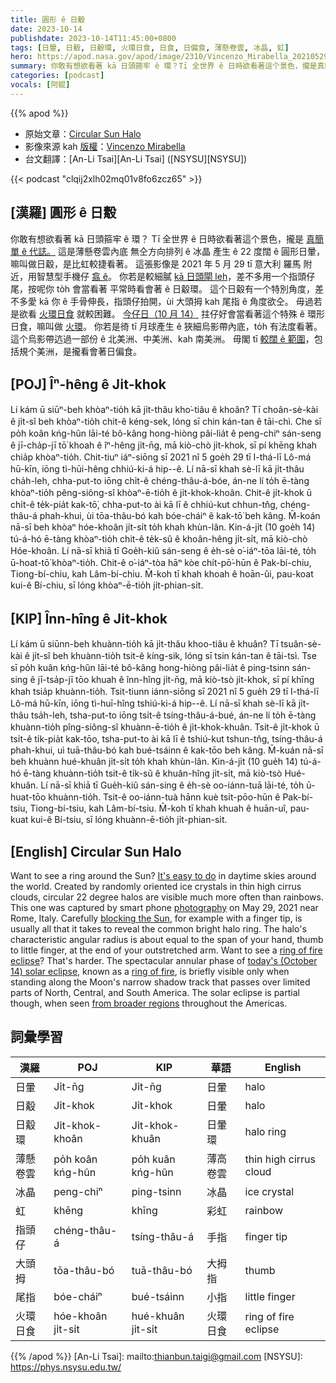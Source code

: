 ```yaml
---
title: 圓形 ê 日觳
date: 2023-10-14
publishdate: 2023-10-14T11:45:00+0800
tags: [日暈, 日觳, 日觳環, 火環日食, 日食, 日偏食, 薄懸卷雲, 冰晶, 虹]
hero: https://apod.nasa.gov/apod/image/2310/Vincenzo_Mirabella_20210529_134459_1024px.jpg
summary: 你敢有想欲看著 kā 日頭箍牢 ê 環？Tī 全世界 ê 日時欲看著這个景色，攏是真簡單 ê 代誌。
categories: [podcast]
vocals: [阿錕]
---
```


{{% apod %}}

- 原始文章：[Circular Sun Halo](https://apod.nasa.gov/apod/ap231014.html)
- 影像來源 kah [版權][copyright]：[Vincenzo Mirabella](http://www.coelum.com/photo-coelum/astroimagers/mirab)
- 台文翻譯：[An-Li Tsai][An-Li Tsai] ([NSYSU][NSYSU])

{{< podcast "clqij2xlh02mq01v8fo6zcz65" >}}

## [漢羅] 圓形 ê 日觳
你敢有想欲看著 kā 日頭箍牢 ê 環？
Tī 全世界 ê 日時欲看著這个景色，攏是 [真簡單 ê 代誌。][It's easy to do]
這是薄懸卷雲內底 無仝方向排列 ê 冰晶 產生 ê 22 度闊 ê 圓形日暈，嘛叫做日觳，是比虹較捷看著。
這張影像是 2021 年 5 月 29 tī 意大利 羅馬 附近，用智慧型手機仔 [翕 ê][photography]。
你若是較細膩 [kā 日頭閘 leh][blocking the Sun]，差不多用一个指頭仔尾，按呢你 to̍h 會當看著 平常時看會著 ê 日觳環。
這个日觳有一个特別角度，差不多愛 kā 你 ê 手骨伸長，指頭仔拍開，ùi 大頭拇 kah 尾指 ê 角度欲仝。
毋過若是欲看 [火環日食][ring of fire eclipse] 就較困難。
[今仔日（10 月 14）][today's (October 14) solar eclipse] 拄仔好會當看著這个特殊 ê 環形日食，嘛叫做 [火環][ring of fire]。
你若是徛 tī 月球產生 ê 狹細烏影帶內底，to̍h 有法度看著。
這个烏影帶迒過一部份 ê 北美洲、中美洲、kah 南美洲。
毋閣 tī [較闊 ê 範圍][from broader regions]，包括規个美洲，是攏看會著日偏食。

## [POJ] Îⁿ-hêng ê Ji̍t-khok
Lí kám ū siūⁿ-beh khòaⁿ-tio̍h kā ji̍t-thâu kho͘-tiâu ê khoân?
Tī choân-sè-kài ê ji̍t-sî beh khòaⁿ-tio̍h chit-ê kéng-sek, lóng sī chin kán-tan ê tāi-chì.
Che sī po̍h koân kńg-hûn lāi-té bô-kâng hong-hiòng pâi-lia̍t ê peng-chiⁿ sán-seng ê jī-cha̍p-jī tō͘ khoah ê îⁿ-hêng ji̍t-n̄g, mā kiò-chò ji̍t-khok, sī pí khēng khah chia̍p khòaⁿ-tio̍h.
Chit-tiuⁿ iáⁿ-siōng sī 2021 nî 5 goe̍h 29 tī I-thá-lī Lô-má hū-kīn, iōng tì-hūi-hêng chhiú-ki-á hip--ê.
Lí nā-sī khah sè-lī kā ji̍t-thâu cha̍h-leh, chha-put-to iōng chi̍t-ê chéng-thâu-á-bóe, án-ne lí to̍h ē-tàng khòaⁿ-tio̍h pêng-siông-sî khòaⁿ-ē-tio̍h ê ji̍t-khok-khoân.
Chit-ê ji̍t-khok ū chi̍t-ê te̍k-pia̍t kak-tō͘, chha-put-to ài kā lī ê chhiú-kut chhun-tn̂g, chéng-thâu-á phah-khui, ùi tōa-thâu-bó kah bóe-cháiⁿ ê kak-tō͘ beh kâng.
M̄-koán nā-sī beh khòaⁿ hóe-khoân ji̍t-si̍t to̍h khah khùn-lân.
Kin-á-ji̍t (10 goe̍h 14) tú-á-hó ē-tàng khòaⁿ-tio̍h chit-ê te̍k-sû ê khoân-hêng ji̍t-si̍t, mā kiò-chò Hóe-khoân.
Lí nā-sī khiā tī Goe̍h-kiû sán-seng ê e̍h-sè o͘-iáⁿ-tōa lāi-té, to̍h ū-hoat-tō͘ khòaⁿ-tio̍h.
Chit-ê o͘-iáⁿ-tòa hāⁿ kòe chi̍t-pō͘-hūn ê Pak-bí-chiu, Tiong-bí-chiu, kah Lâm-bí-chiu.
M̄-koh tī khah khoah ê hoān-ûi, pau-koat kui-ê Bí-chiu, sī lóng khòaⁿ-ē-tio̍h ji̍t-phian-si̍t.

## [KIP] Înn-hîng ê Ji̍t-khok
Lí kám ū siūnn-beh khuànn-tio̍h kā ji̍t-thâu khoo-tiâu ê khuân?
Tī tsuân-sè-kài ê ji̍t-sî beh khuànn-tio̍h tsit-ê kíng-sik, lóng sī tsin kán-tan ê tāi-tsì.
Tse sī po̍h kuân kńg-hûn lāi-té bô-kâng hong-hiòng pâi-lia̍t ê ping-tsinn sán-sing ê jī-tsa̍p-jī tōo khuah ê înn-hîng ji̍t-n̄g, mā kiò-tsò ji̍t-khok, sī pí khīng khah tsia̍p khuànn-tio̍h.
Tsit-tiunn iánn-siōng sī 2021 nî 5 gue̍h 29 tī I-thá-lī Lô-má hū-kīn, iōng tì-huī-hîng tshiú-ki-á hip--ê.
Lí nā-sī khah sè-lī kā ji̍t-thâu tsa̍h-leh, tsha-put-to iōng tsi̍t-ê tsíng-thâu-á-bué, án-ne lí to̍h ē-tàng khuànn-tio̍h pîng-siông-sî khuànn-ē-tio̍h ê ji̍t-khok-khuân.
Tsit-ê ji̍t-khok ū tsi̍t-ê ti̍k-pia̍t kak-tōo, tsha-put-to ài kā lī ê tshiú-kut tshun-tn̂g, tsíng-thâu-á phah-khui, uì tuā-thâu-bó kah bué-tsáinn ê kak-tōo beh kâng.
M̄-kuán nā-sī beh khuànn hué-khuân ji̍t-si̍t to̍h khah khùn-lân.
Kin-á-ji̍t (10 gue̍h 14) tú-á-hó ē-tàng khuànn-tio̍h tsit-ê ti̍k-sû ê khuân-hîng ji̍t-si̍t, mā kiò-tsò Hué-khuân.
Lí nā-sī khiā tī Gue̍h-kiû sán-sing ê e̍h-sè oo-iánn-tuā lāi-té, to̍h ū-huat-tōo khuànn-tio̍h.
Tsit-ê oo-iánn-tuà hānn kuè tsi̍t-pōo-hūn ê Pak-bí-tsiu, Tiong-bí-tsiu, kah Lâm-bí-tsiu.
M̄-koh tī khah khuah ê huān-uî, pau-kuat kui-ê Bí-tsiu, sī lóng khuànn-ē-tio̍h ji̍t-phian-si̍t.

## [English] Circular Sun Halo
Want to see a ring around the Sun?
[It's easy to do][It's easy to do] in daytime skies around the world.
Created by randomly oriented ice crystals in thin high cirrus clouds, circular 22 degree halos are visible much more often than rainbows.
This one was captured by smart phone [photography][photography] on May 29, 2021 near Rome, Italy.
Carefully [blocking the Sun][blocking the Sun], for example with a finger tip, is usually all that it takes to reveal the common bright halo ring.
The halo's characteristic angular radius is about equal to the span of your hand, thumb to little finger, at the end of your outstretched arm.
Want to see a [ring of fire eclipse][ring of fire eclipse]?
That's harder.
The spectacular annular phase of [today's (October 14) solar eclipse][today's (October 14) solar eclipse], known as a [ring of fire][ring of fire], is briefly visible only when standing along the Moon's narrow shadow track that passes over limited parts of North, Central, and South America.
The solar eclipse is partial though, when seen [from broader regions][from broader regions] throughout the Americas.

## 詞彙學習

|漢羅|POJ|KIP|華語|English|
|-|-|-|-|-|
|日暈|Ji̍t-n̄g|Ji̍t-n̄g|日暈|halo|
|日觳|Ji̍t-khok|Ji̍t-khok|日暈|halo|
|日觳環|Ji̍t-khok-khoân|Ji̍t-khok-khuân|日暈環|halo ring|
|薄懸卷雲|po̍h koân kńg-hûn|po̍h kuân kńg-hûn|薄高卷雲|thin high cirrus cloud|
|冰晶|peng-chiⁿ|ping-tsinn|冰晶|ice crystal|
|虹|khēng|khīng|彩虹|rainbow|
|指頭仔|chéng-thâu-á|tsíng-thâu-á|手指|finger tip|
|大頭拇|tōa-thâu-bó|tuā-thâu-bó|大拇指|thumb|
|尾指|bóe-cháiⁿ|bué-tsáinn|小指|little finger|
|火環日食|hóe-khoân ji̍t-si̍t|hué-khuân ji̍t-si̍t|火環日食|ring of fire eclipse|

{{% /apod %}}
[An-Li Tsai]: mailto:thianbun.taigi@gmail.com
[NSYSU]: https://phys.nsysu.edu.tw/

[copyright]: https://apod.nasa.gov/apod/fap/lib/about_apod.html#srapply
[License]: https://creativecommons.org/licenses/by/2.0/

[It's easy to do]:http://www.atoptics.co.uk/halo/checkl.htm
[photography]:http://www.atoptics.co.uk/halo/photo.htm
[blocking the Sun]:http://www.atoptics.co.uk/halo/circular.htm
[ring of fire eclipse]:https://apod.nasa.gov/apod/ap231005.html
[today's (October 14) solar eclipse]:https://earthsky.org/sun/annular-solar-eclipse-october-14-2023/
[ring of fire]:https://apod.nasa.gov/apod/ap090125.html
[from broader regions]:https://blogs.nasa.gov/Watch_the_Skies/2023/09/14/coming-soon-a-ring-of-fire-in-the-sky/
